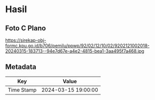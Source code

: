 # Hasil

## Foto C Plano

https://sirekap-obj-formc.kpu.go.id/b706/pemilu/ppwp/92/02/12/10/02/9202121002018-20240315-183713--94e7d67e-a4e2-4815-bea1-3aa495f7a468.jpg


## Metadata

| Key        | Value               |
| ---------- | ------------------- |
| Time Stamp | 2024-03-15 19:00:00 |



